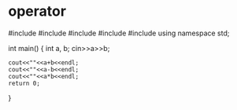 # operator
#include <cmath>
#include <cstdio>
#include <vector>
#include <iostream>
#include <algorithm>
using namespace std;


int main() {
    int a, b;
    cin>>a>>b;
    
    cout<<""<<a+b<<endl;
    cout<<""<<a-b<<endl;
    cout<<""<<a*b<<endl;
    return 0;
}
